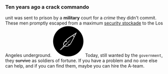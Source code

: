 ### Ten years ago a crack commando
unit was sent to prison by a **military** court for a *crime* they didn't commit. These men promptly escaped from a maximum [security stockade](http://www.google.com) to the Los Angeles underground. 
![image](img/monkfeather.svg)
Today, still wanted by the `government`, they ~~survive~~ as soldiers of fortune. If you have a problem and no one else can help, and if you can find them, maybe you can hire the A-team.

